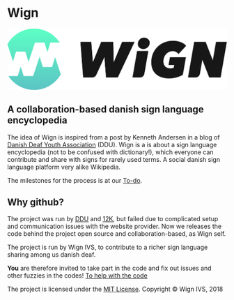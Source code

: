 Wign
====
![Wign logo](/public/images/wign_logo_new.png)

## A collaboration-based danish sign language encyclopedia
The idea of Wign is inspired from a post by Kenneth Andersen in a blog of [Danish Deaf Youth Association](http://www.ddu.dk) (DDU). Wign is a is about a sign language encyclopedia (not to be confused with dictionary!), which everyone can contribute and share with signs for rarely used terms. A social danish sign language platform very alike Wikipedia.

The milestones for the process is at our [To-do](https://github.com/Thanerik/Wign/wiki/To-Do).

## Why github?
The project was run by [DDU](http://ddu.dk/) and [12K](http://www.12k.dk), but failed due to complicated setup and communication issues with the website provider. Now we releases the code behind the project open source and collaboration-based, as Wign self.

The project is run by Wign IVS, to contribute to a richer sign language sharing among us danish deaf.

**You** are therefore invited to take part in the code and fix out issues and other fuzzies in the codes! [To help with the code](https://github.com/Thanerik/Wign/wiki/To-contribute-to-the-project)

The project is licensed under the [MIT License](https://github.com/Thanerik/Wign/blob/master/LICENSE).
Copyright &copy; Wign IVS, 2018